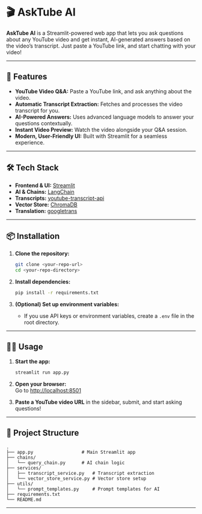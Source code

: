 # 🎬 AskTube AI

**AskTube AI** is a Streamlit-powered web app that lets you ask questions about any YouTube video and get instant, AI-generated answers based on the video’s transcript. Just paste a YouTube link, and start chatting with your video!

---

## 🚀 Features

- **YouTube Video Q&A:** Paste a YouTube link, and ask anything about the video.
- **Automatic Transcript Extraction:** Fetches and processes the video transcript for you.
- **AI-Powered Answers:** Uses advanced language models to answer your questions contextually.
- **Instant Video Preview:** Watch the video alongside your Q&A session.
- **Modern, User-Friendly UI:** Built with Streamlit for a seamless experience.

---

## 🛠️ Tech Stack

- **Frontend & UI:** [Streamlit](https://streamlit.io/)
- **AI & Chains:** [LangChain](https://python.langchain.com/)
- **Transcripts:** [youtube-transcript-api](https://github.com/jdepoix/youtube-transcript-api)
- **Vector Store:** [ChromaDB](https://www.trychroma.com/)
- **Translation:** [googletrans](https://py-googletrans.readthedocs.io/en/latest/)

---

## 📦 Installation

1. **Clone the repository:**
   ```bash
   git clone <your-repo-url>
   cd <your-repo-directory>
   ```

2. **Install dependencies:**
   ```bash
   pip install -r requirements.txt
   ```

3. **(Optional) Set up environment variables:**
   - If you use API keys or environment variables, create a `.env` file in the root directory.

---

## 🏃‍♂️ Usage

1. **Start the app:**
   ```bash
   streamlit run app.py
   ```

2. **Open your browser:**  
   Go to [http://localhost:8501](http://localhost:8501)

3. **Paste a YouTube video URL** in the sidebar, submit, and start asking questions!

---

## 📁 Project Structure

```
.
├── app.py                  # Main Streamlit app
├── chains/
│   └── query_chain.py      # AI chain logic
├── services/
│   ├── transcript_service.py   # Transcript extraction
│   └── vector_store_service.py # Vector store setup
├── utils/
│   └── prompt_templates.py     # Prompt templates for AI
├── requirements.txt
└── README.md
```

---


